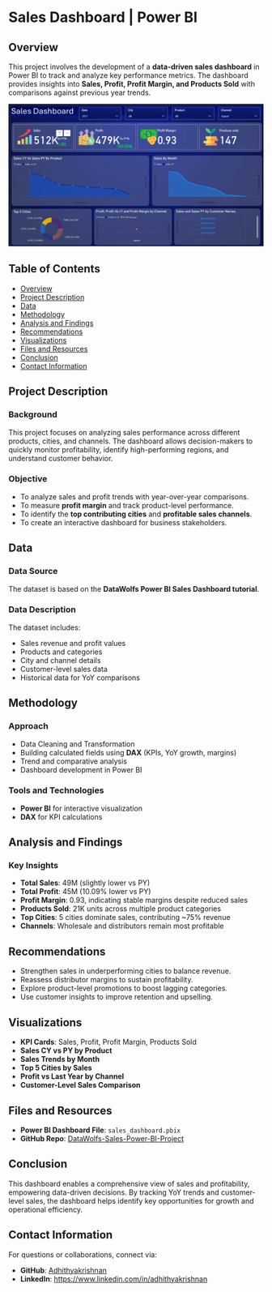 # Sales Dashboard | Power BI  

## Overview  
This project involves the development of a **data-driven sales dashboard** in Power BI to track and analyze key performance metrics. The dashboard provides insights into **Sales, Profit, Profit Margin, and Products Sold** with comparisons against previous year trends.  

![Sales Dashboard Screenshot](https://raw.githubusercontent.com/Adhithyakrishnan/Sales-Power-BI-Dashboard-Project-DataWolfs/main/Dashboard%20preview)


## Table of Contents  
- [Overview](#overview)  
- [Project Description](#project-description)  
- [Data](#data)  
- [Methodology](#methodology)  
- [Analysis and Findings](#analysis-and-findings)  
- [Recommendations](#recommendations)  
- [Visualizations](#visualizations)  
- [Files and Resources](#files-and-resources)  
- [Conclusion](#conclusion)  
- [Contact Information](#contact-information)  

## Project Description  
### Background  
This project focuses on analyzing sales performance across different products, cities, and channels. The dashboard allows decision-makers to quickly monitor profitability, identify high-performing regions, and understand customer behavior.  

### Objective  
- To analyze sales and profit trends with year-over-year comparisons.  
- To measure **profit margin** and track product-level performance.  
- To identify the **top contributing cities** and **profitable sales channels**.  
- To create an interactive dashboard for business stakeholders.  

## Data  
### Data Source  
The dataset is based on the **DataWolfs Power BI Sales Dashboard tutorial**.  

### Data Description  
The dataset includes:  
- Sales revenue and profit values  
- Products and categories  
- City and channel details  
- Customer-level sales data  
- Historical data for YoY comparisons  

## Methodology  
### Approach  
- Data Cleaning and Transformation  
- Building calculated fields using **DAX** (KPIs, YoY growth, margins)  
- Trend and comparative analysis  
- Dashboard development in Power BI  

### Tools and Technologies  
- **Power BI** for interactive visualization  
- **DAX** for KPI calculations  

## Analysis and Findings  
### Key Insights  
- **Total Sales**: 49M (slightly lower vs PY)  
- **Total Profit**: 45M (10.09% lower vs PY)  
- **Profit Margin**: 0.93, indicating stable margins despite reduced sales  
- **Products Sold**: 21K units across multiple product categories  
- **Top Cities**: 5 cities dominate sales, contributing ~75% revenue  
- **Channels**: Wholesale and distributors remain most profitable  

## Recommendations  
- Strengthen sales in underperforming cities to balance revenue.  
- Reassess distributor margins to sustain profitability.  
- Explore product-level promotions to boost lagging categories.  
- Use customer insights to improve retention and upselling.  

## Visualizations  
- **KPI Cards**: Sales, Profit, Profit Margin, Products Sold  
- **Sales CY vs PY by Product**  
- **Sales Trends by Month**  
- **Top 5 Cities by Sales**  
- **Profit vs Last Year by Channel**  
- **Customer-Level Sales Comparison**  

## Files and Resources  
- **Power BI Dashboard File**: `sales_dashboard.pbix`  
- **GitHub Repo**: [DataWolfs-Sales-Power-BI-Project](https://github.com/Adhithyakrishnan/DataWolfs-Sales-Power-BI-Project)  

## Conclusion  
This dashboard enables a comprehensive view of sales and profitability, empowering data-driven decisions. By tracking YoY trends and customer-level sales, the dashboard helps identify key opportunities for growth and operational efficiency.  

## Contact Information  
For questions or collaborations, connect via:  
- **GitHub**: [Adhithyakrishnan](https://github.com/Adhithyakrishnan)  
- **LinkedIn**: https://www.linkedin.com/in/adhithyakrishnan
